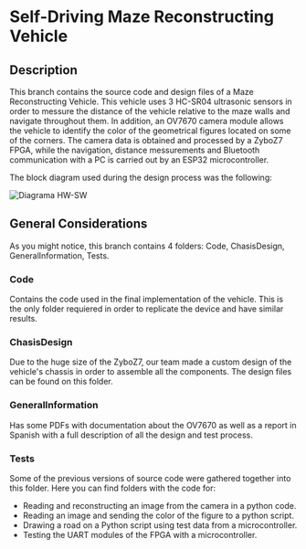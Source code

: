 # Self-Driving Maze Reconstructing Vehicle

## Description

This branch contains the source code and design files of a Maze Reconstructing Vehicle. This vehicle uses 3 HC-SR04 ultrasonic sensors in order to messure the distance of the vehicle relative to the maze walls and navigate throughout them. In addition, an OV7670 camera module allows the vehicle to identify the color of the geometrical figures located on some of the corners. The camera data is obtained and processed by a ZyboZ7 FPGA, while the navigation, distance messurements and Bluetooth communication with a PC is carried out by an ESP32 microcontroller.

The block diagram used during the design process was the following:

![Diagrama HW-SW](https://user-images.githubusercontent.com/43284148/128103636-0667f414-3cb7-49fc-acc7-628538e66948.png)




## General Considerations

As you might notice, this branch contains 4 folders: Code, ChasisDesign, GeneralInformation, Tests.

### Code

Contains the code used in the final implementation of the vehicle. This is the only folder requiered in order to replicate the device and have similar results.

### ChasisDesign 

Due to the huge size of the ZyboZ7, our team made a custom design of the vehicle's chassis in order to assemble all the components. The design files can be found on this folder.

### GeneralInformation

Has some PDFs with documentation about the OV7670 as well as a report in Spanish with a full description of all the design and test process.

### Tests

Some of the previous versions of source code were gathered together into this folder. Here you can find folders with the code for: 
<ul>
  <li> Reading and reconstructing an image from the camera in a python code. </li>
  <li> Reading an image and sending the color of the figure to a python script.</li>
  <li> Drawing a road on a Python script using test data from a microcontroller. </li>
  <li> Testing the UART modules of the FPGA with a microcontroller.</li>
</ul>

